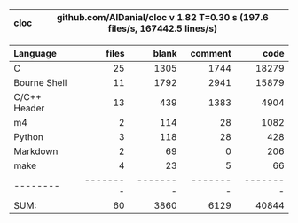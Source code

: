
cloc|github.com/AlDanial/cloc v 1.82  T=0.30 s (197.6 files/s, 167442.5 lines/s)
--- | ---

Language|files|blank|comment|code
:-------|-------:|-------:|-------:|-------:
C|25|1305|1744|18279
Bourne Shell|11|1792|2941|15879
C/C++ Header|13|439|1383|4904
m4|2|114|28|1082
Python|3|118|28|428
Markdown|2|69|0|206
make|4|23|5|66
--------|--------|--------|--------|--------
SUM:|60|3860|6129|40844
